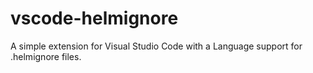 # vscode-helmignore
A simple extension for Visual Studio Code with a Language support for .helmignore files.

